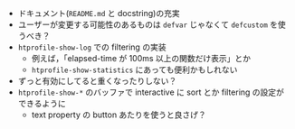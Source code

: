 - ドキュメント(`README.md` と docstring)の充実
- ユーザーが変更する可能性のあるものは `defvar` じゃなくて `defcustom` を使うべき？
- `htprofile-show-log` での filtering の実装
    * 例えば，「elapsed-time が 100ms 以上の関数だけ表示」とか
    * `htprofile-show-statistics` にあっても便利かもしれない
- ずっと有効にしてると重くなったりしない？
- `htprofile-show-*` のバッファで interactive に sort とか filtering の設定ができるように
    * text property の button あたりを使うと良さげ？
